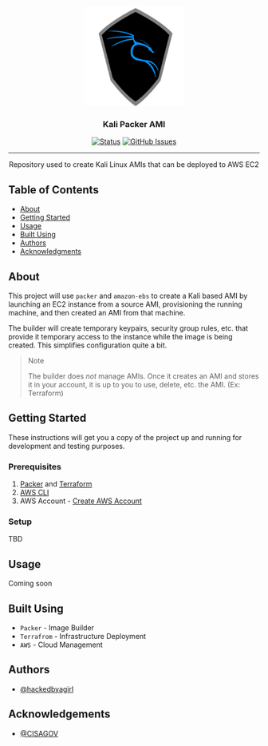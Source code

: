 <p align="center">
  <a href="" rel="noopener">
 <img width=200px height=200px src="https://github.com/hackedbyagirl/kali-packer-ami/blob/main/imgs/kali.png" alt="Kali AMI Project logo"></a>
</p>

<h3 align="center">Kali Packer AMI</h3>

<div align="center">

  [![Status](https://img.shields.io/badge/status-in%20development-yellowgreen)](https://github.com/hackedbyagirl/kali-packer-ami) 
  [![GitHub Issues](https://img.shields.io/github/issues/hackedbyagirl/kali-packer-ami)](https://github.com/hackedbyagirl/kali-packer-ami/issues)
  
</div>

***

<p align="center"> Repository used to create Kali Linux AMIs that can be deployed to AWS EC2
    <br> 
</p>

## Table of Contents
- [About](#about)
- [Getting Started](#getting_started)
- [Usage](#usage)
- [Built Using](#built_using)
- [Authors](#authors)
- [Acknowledgments](#acknowledgement)


## About <a name = "about"></a>
This project will use `packer` and `amazon-ebs` to create a Kali based AMI by launching an EC2 instance from a source AMI, provisioning the running machine, and then created an AMI from that machine. 

The builder will create temporary keypairs, security group rules, etc. that provide it temporary access to the instance while the image is being created. This simplifies configuration quite a bit.

> Note 
>
> The builder does *not* manage AMIs. Once it creates an AMI and stores it in your account, it is up to you to use, delete, etc. the AMI. (Ex: Terraform)

## Getting Started <a name = "getting_started"></a>
These instructions will get you a copy of the project up and running for development and testing purposes.

### Prerequisites
1. [Packer](https://www.packer.io/) and [Terraform](https://www.terraform.io/) 
2. [AWS CLI](https://aws.amazon.com/cli/)
3. AWS Account - [Create AWS Account](https://www.aws.amazon.com/free)

### Setup
TBD

## Usage <a name="usage"></a>
Coming soon

## Built Using <a name = "built_using"></a>
- `Packer` - Image Builder
- `Terrafrom` - Infrastructure Deployment
- `AWS` - Cloud Management

## Authors <a name = "authors"></a>
- [@hackedbyagirl](https://github.com/hackedbyagirl)

## Acknowledgements <a name = "acknowledgement"></a>
- [@CISAGOV](https://github.com/cisagov/kali-packer) 

  
